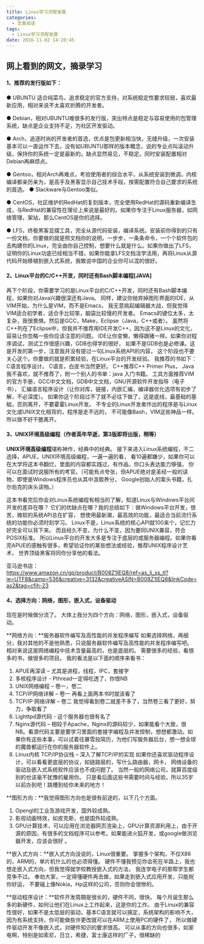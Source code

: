 ```yaml
---
title: Linux学习流程发展
categories:
  - 文章阅读
tags:
  - Linux学习流程发展
date: 2016-11-02 14:20:45
---
```


## 网上看到的网文，摘录学习

#### 1、推荐的发行版如下：
  
● UBUNTU 适合纯菜鸟，追求稳定的官方支持，对系统稳定性要求较弱，喜欢最新应用，相对来说不太喜欢折腾的开发者。

  ● Debian，相对UBUNTU难很多的发行版，突出特点是稳定与容易使用的包管理系统，缺点是企业支持不足，为社区开发驱动。

  ● Arch，追逐时尚的开发者的首选，优点是包更新相当快，无缝升级，一次安装基本可以一直运作下去，没有如UBUNTU那样的版本概念，说的专业点叫滚动升级，保持你的系统一定是最新的。缺点显然易见，不稳定。同时安装配置相对Debian再麻烦点。

  ● Gentoo，相对Arch再难点，考验使用者的综合水平，从系统安装到微调，内核编译都亲历亲为，是高手及黑客显示自己技术手段，按需配置符合自己要求的系统的首选。
  ● Slackware与Gentoo类似。

  ● CentOS，社区维护的RedHat的复刻版本，完全使用RedHat的源码重新编译生成，与RedHat的兼容性在理论上来说是最好的。如果你专注于Linux服务器，如网络管理，架站，那么CentOS是你的选择。

  ● LFS，终极黑客显摆工具，完全从源代码安装，编译系统。安装前你得到的只有一份文档，你要做的就是照文档你的说明，一步步，一条条命令，一个个软件包的去构建你的Linux，完全由你自己控制，想要什么就是什么。如果你做出了LFS，证明你的Linux功底已经相当不错，如果你能拿LFS文档活学活用，再将Linux从源代码开始移植到嵌入式系统，我敢说中国的企业你可以混的很好。



#### 2、Linux平台的C/C++开发，同时还有Bash脚本编程[JAVA]
再下个阶段，你需要学习的是Linux平台的C/C++开发，同时还有Bash脚本编程，如果你对Java兴趣很深还有Java。 同样，建议你抛弃掉图形界面的IDE，从VIM开始，为什么是VIM，而不是Emacs， 我无意挑起编辑器大战，但我觉得VIM适合初学者，适合手比较笨，脑袋比较慢的开发者。 Emacs的键位太多，太复杂，我很畏惧。然后是GCC，Make，Eclipse（Java，C++或者）。
虽然将C++列在了Eclipse中，但我并不推荐用IDE开发C++，因为这不是Linux的文化， 容易让你忽略一些你应该注意的问题。 IDE让你变懒，懒得跟猪一样。如果你对程序调试，测试工作很感兴趣，GDB也得学的很好， 如果不是GDB也是必修课。这是开发的第一步，注意我并没有提过一句Linux系统API的内容， 这个阶段也不要关心这个。你要做的就是积累经验，在Linux平台的开发经验。
我推荐的书如下：C语言程序设计。 C语言，白皮书当然更好。 C++推荐C++ Primer Plus， Java我不喜欢，就不推荐了，附一个别人的书单：java 入门书籍。 工具方面推荐VIM的官方手册，GCC中文文档，GDB中文文档，GNU开源软件开发指导（电子书）， 汇编语言程序设计（让你对库，链接，内嵌汇编，编译器优化选项有初步了解，不必深度）。
如果你这个阶段过不了就不必往下做了，这是底线，最基础的基础，否则离开，不要霍霍Linux开发。 不专业的Linux开发者作出的程序是与Linux文化或UNIX文化相背的，程序是走不远的， 不可能像Bash，VIM这些神品一样。 所以做不好干脆离开。

#### 3、UNIX环境高级编程（作者英年早逝，第3版即将出版，稍等）
**UNIX环境高级编程**堪称神作，经典中的经典。
接下来进入Linux系统编程，不二选择，APUE，UNIX环境高级编程，一遍一遍的看， 看10遍都嫌少，如果你可以在大学将这本书翻烂，里面的内容都实践过，有作品，你口头表达能力够强， 你可以在面试时说服所有的考官。（可能有点夸张，但APUE绝对是圣经一般的读物，即使是Windows程序员也从其中汲取养分， Google创始人的案头书籍，扎尔伯克的床头读物。）

这本书看完后你会对Linux系统编程有相当的了解，知道Linux与Windows平台间开发的差异在哪？ 它们的优缺点在哪？我的总结如下：做Windows平台开发，很苦，微软的系统API总在扩容， 想使用最新潮，最高效的功能，最适合当前流行系统的功能你必须时刻学习。 Linux不是，Linux系统的核心API就100来个，记忆力好完全可以背下来。 而且经久不变，为什么不变，因为要同UNIX兼容，符合POSIX标准。 所以Linux平台的开发大多是专注于底层的或服务器编程。如果你看完APUE的感触有很多，希望验证你的某些想法或经验，推荐UNIX程序设计艺术， 世界顶级黑客将同你分享他的看法。

亚马逊书店：https://www.amazon.cn/gp/product/B008Z1IEQ8/ref=as_li_ss_tl?ie=UTF8&camp=536&creative=3132&creativeASIN=B008Z1IEQ8&linkCode=as2&tag=cfjh-23

#### 4、选择方向：网络，图形，嵌入式，设备驱动
现在是时候做分流了。 大体上我分为四个方向：网络，图形，嵌入式，设备驱动。

**网络方向：**服务器软件编写及高性能的并发程序编写
如果选择网络，再细分，我对其他的不是他熟悉，只说服务器软件编写及高性能的并发程序编写吧。 相对来说这是网络编程中技术含量最高的，也是底层的。 需要很多的经验，看很多的书，做很多的项目。
我的看法是以下面的顺序来看书：

  1. APUE再深读 – 尤其是进程，线程，IPC，套接字
  2. 多核程序设计 - Pthread一定得吃透了，你很NB
  3. UNIX网络编程 – 卷一，卷二
  4. TCP/IP网络详解 – 卷一 再看上面两本书时就该看了
  5. TCP/IP 网络详解 – 卷二 我觉得看到卷二就差不多了，当然卷三看了更好，努力，争取看了
  6. Lighttpd源代码 - 这个服务器也很有名了
  7. Nginx源代码 – 相较于Apache，Nginx的源码较少，如果能看个大致，很NB。看源代码主要是要学习里面的套接字编程及并发控制，想想都激动。如果你有这些本事，可以试着往暴雪投简历，为他们写服务器后台，想一想全球的魔兽都运行在你的服务器软件上。
  8. Linux内核 TCP/IP协议栈 – 深入了解TCP/IP的实现
如果你还喜欢驱动程序设计，可以看看更底层的协议，如链路层的，写什么路由器，网卡， 网络设备的驱动及嵌入式系统软件应该也不成问题了。
当然一般的网络公司，就算百度级别的也该毫不犹豫的雇用你。 只是看后面这些书需要时间与经验，所以35岁以前办到吧！跳槽到给你未来的地方！

**图形方向：**我觉得图形方向也是很有前途的，以下几个方面。

  1. Opengl的工业及游戏开发，国外较成熟。
  2. 影视动画特效，如皮克斯，也是国外较成熟。
  3. GPU计算技术，可以应用在浏览器网页渲染上，GPU计算资源利用上，由于开源的原因，有很多的文档程序可以参考。如果能进火狐开发，或google做浏览器开发，应该会很好 。

**嵌入式方向：**嵌入式方向没说的，Linux很重要。
掌握多个架构，不仅X86的，ARM的，单片机什么的也必须得懂。 硬件不懂我预见你会死在半路上，我也想走嵌入式方向，但我觉得就学校教授嵌入式的方法， 我连学电子的那帮学生都竞争不过。 奉劝大家，一定得懂硬件再去做，如果走到嵌入式应用开发，只能祝你好运， 不要碰上像Nokia，Hp这样的公司，否则你会很惨的。

**驱动程序设计：**软件开发周期是很长的，硬件不同，很快。 每个月诞生那么多的新硬件，如何让他们在Linux上工作起来，这是你的工作。 由于Linux的兼容性很好，如果不是太低层的驱动，基本C语言就可以搞定，系统架构的影响不大， 因为有系统支持，你可能做些许更改就可以在ARM上使用PC的硬件了， 所以做硬件驱动开发不像嵌入式，对硬件知识的要求很高。
可以从事的方向也很多，如家电啊，特别是如索尼，日立，希捷，富士康这样的厂子，很稀缺的











